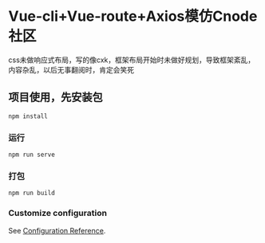 # Vue-cli+Vue-route+Axios模仿Cnode社区
css未做响应式布局，写的像cxk，框架布局开始时未做好规划，导致框架紊乱，内容杂乱，以后无事翻阅时，肯定会笑死

## 项目使用，先安装包
```
npm install
```

### 运行
```
npm run serve
```

### 打包
```
npm run build
```
### Customize configuration
See [Configuration Reference](https://cli.vuejs.org/config/).
